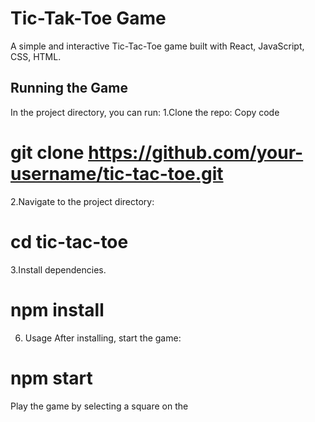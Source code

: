 # Tic-Tak-Toe Game

A simple and interactive Tic-Tac-Toe game built with React, JavaScript, CSS, HTML.

## Running the Game

In the project directory, you can run:
1.Clone the repo:
Copy code
# git clone https://github.com/your-username/tic-tac-toe.git

2.Navigate to the project directory:
# cd tic-tac-toe

3.Install dependencies.
# npm install
6. Usage 
After installing, start the game:
# npm start
Play the game by selecting a square on the 
